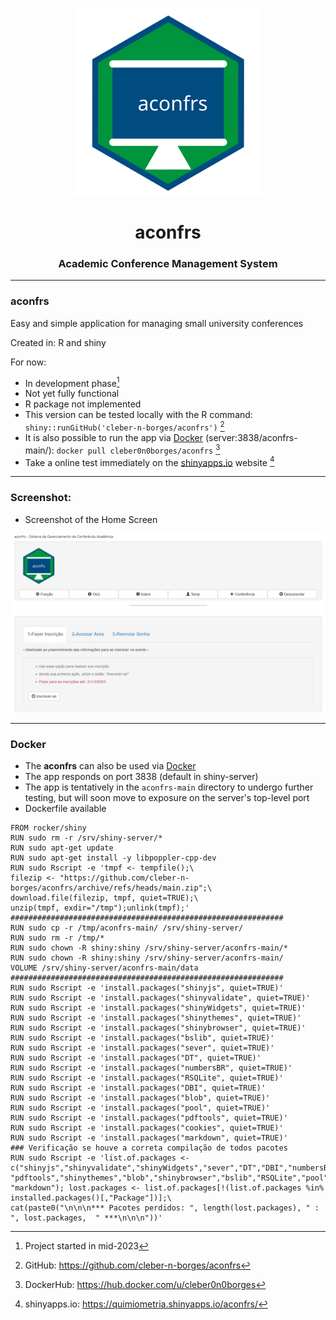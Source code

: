 <center>

![aconfrs-logo](./www/aconfrs-logo.svg)

# aconfrs

### Academic Conference Management System

</center>

--- 

### aconfrs

Easy and simple application for managing small university conferences

Created in: R and shiny

For now:
- In development phase[^1]
- Not yet fully functional
- R package not implemented
- This version can be tested locally with the R command: `shiny::runGitHub('cleber-n-borges/aconfrs')` [^2]
- It is also possible to run the app via [Docker] (server:3838/aconfrs-main/): `docker pull cleber0n0borges/aconfrs` [^3]
- Take a online test immediately on the [shinyapps.io] website [^4]

[shinyapps.io]: https://quimiometria.shinyapps.io/aconfrs/

[Docker]: https://hub.docker.com/r/cleber0n0borges/aconfrs

---

### Screenshot:

- Screenshot of the Home Screen

![screenshot-aconfrs](./www/screenshot-aconfrs.png)

---

### Docker

- The **aconfrs** can also be used via [Docker]
- The app responds on port 3838 (default in shiny-server)
- The app is tentatively in the `aconfrs-main` directory to undergo further testing, but will soon move to exposure on the server's top-level port
- Dockerfile available

```
FROM rocker/shiny
RUN sudo rm -r /srv/shiny-server/*
RUN sudo apt-get update
RUN sudo apt-get install -y libpoppler-cpp-dev
RUN sudo Rscript -e 'tmpf <- tempfile();\
filezip <- "https://github.com/cleber-n-borges/aconfrs/archive/refs/heads/main.zip";\
download.file(filezip, tmpf, quiet=TRUE);\
unzip(tmpf, exdir="/tmp");unlink(tmpf);'
#############################################################
RUN sudo cp -r /tmp/aconfrs-main/ /srv/shiny-server/ 
RUN sudo rm -r /tmp/*
RUN sudo chown -R shiny:shiny /srv/shiny-server/aconfrs-main/*
RUN sudo chown -R shiny:shiny /srv/shiny-server/aconfrs-main/
VOLUME /srv/shiny-server/aconfrs-main/data
#############################################################
RUN sudo Rscript -e 'install.packages("shinyjs", quiet=TRUE)'
RUN sudo Rscript -e 'install.packages("shinyvalidate", quiet=TRUE)'
RUN sudo Rscript -e 'install.packages("shinyWidgets", quiet=TRUE)'
RUN sudo Rscript -e 'install.packages("shinythemes", quiet=TRUE)'
RUN sudo Rscript -e 'install.packages("shinybrowser", quiet=TRUE)'
RUN sudo Rscript -e 'install.packages("bslib", quiet=TRUE)'
RUN sudo Rscript -e 'install.packages("sever", quiet=TRUE)'
RUN sudo Rscript -e 'install.packages("DT", quiet=TRUE)'
RUN sudo Rscript -e 'install.packages("numbersBR", quiet=TRUE)'
RUN sudo Rscript -e 'install.packages("RSQLite", quiet=TRUE)'
RUN sudo Rscript -e 'install.packages("DBI", quiet=TRUE)'
RUN sudo Rscript -e 'install.packages("blob", quiet=TRUE)'
RUN sudo Rscript -e 'install.packages("pool", quiet=TRUE)'
RUN sudo Rscript -e 'install.packages("pdftools", quiet=TRUE)'
RUN sudo Rscript -e 'install.packages("cookies", quiet=TRUE)'
RUN sudo Rscript -e 'install.packages("markdown", quiet=TRUE)'
### Verificação se houve a correta compilação de todos pacotes
RUN sudo Rscript -e 'list.of.packages <- c("shinyjs","shinyvalidate","shinyWidgets","sever","DT","DBI","numbersBR",\
"pdftools","shinythemes","blob","shinybrowser","bslib","RSQLite","pool","shinybrowser","bslib","RSQLite","cookies",\
"markdown"); lost.packages <- list.of.packages[!(list.of.packages %in% installed.packages()[,"Package"])];\
cat(paste0("\n\n\n*** Pacotes perdidos: ", length(lost.packages), " : ", lost.packages,  " ***\n\n\n"))'
```




[^1]: Project started in mid-2023 
[^2]: GitHub: https://github.com/cleber-n-borges/aconfrs
[^3]: DockerHub: https://hub.docker.com/u/cleber0n0borges
[^4]: shinyapps.io: https://quimiometria.shinyapps.io/aconfrs/

<!-- Comentários -->


<!--
---
geometry: paperheight=5.0in, paperwidth=8.0in, margin=0.2in
output: pdf_document
---
-->


